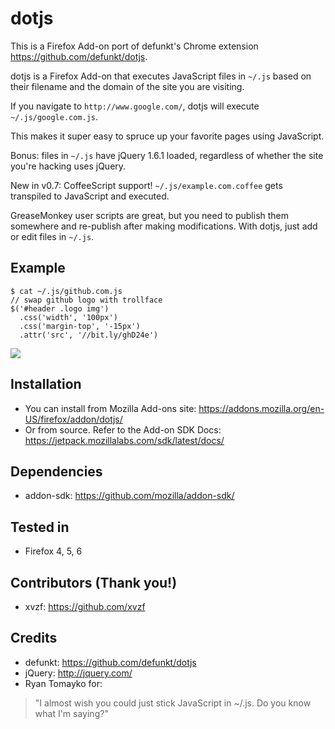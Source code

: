 dotjs
=====

This is a Firefox Add-on port of defunkt's Chrome extension <https://github.com/defunkt/dotjs>.

dotjs is a Firefox Add-on that executes JavaScript files in `~/.js` based on their filename and the domain of the site you are visiting.

If you navigate to `http://www.google.com/`, dotjs will execute `~/.js/google.com.js`.

This makes it super easy to spruce up your favorite pages using JavaScript.

Bonus:  files in `~/.js` have jQuery 1.6.1 loaded, regardless  of  whether  the  site  you're  hacking uses jQuery.

New in v0.7: CoffeeScript support! `~/.js/example.com.coffee` gets transpiled to JavaScript and executed.

GreaseMonkey user scripts are great, but you need to publish them somewhere and re-publish after making modifications. With dotjs, just add or edit files in `~/.js`.

## Example

    $ cat ~/.js/github.com.js
    // swap github logo with trollface
    $('#header .logo img')
      .css('width', '100px')
      .css('margin-top', '-15px')
      .attr('src', '//bit.ly/ghD24e')

![](https://dl.dropbox.com/u/361064/dotjs.png)

## Installation

- You can install from Mozilla Add-ons site: <https://addons.mozilla.org/en-US/firefox/addon/dotjs/>
- Or from source. Refer to the Add-on SDK Docs: <https://jetpack.mozillalabs.com/sdk/latest/docs/>

## Dependencies

- addon-sdk: <https://github.com/mozilla/addon-sdk/>

## Tested in

- Firefox 4, 5, 6

## Contributors (Thank you!)

- xvzf: <https://github.com/xvzf>

## Credits

- defunkt: <https://github.com/defunkt/dotjs>
- jQuery: <http://jquery.com/>
- Ryan Tomayko for:

> "I almost wish you could just stick JavaScript in ~/.js. Do you know what I'm saying?"
